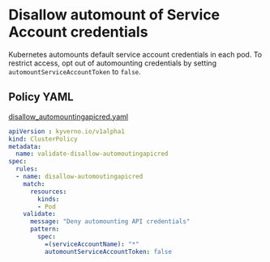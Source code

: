 # Disallow automount of Service Account credentials

Kubernetes automounts default service account credentials in each pod. To restrict access, opt out of automounting credentials by setting `automountServiceAccountToken` to `false`.

## Policy YAML 

[disallow_automountingapicred.yaml](best_practices/disallow_automountingapicred.yaml) 

````yaml
apiVersion : kyverno.io/v1alpha1
kind: ClusterPolicy
metadata:
  name: validate-disallow-automoutingapicred
spec:
  rules:
  - name: disallow-automoutingapicred
    match:
      resources:
        kinds:
        - Pod
    validate:
      message: "Deny automounting API credentials"
      pattern:
        spec:
          =(serviceAccountName): "*"
          automountServiceAccountToken: false
````



